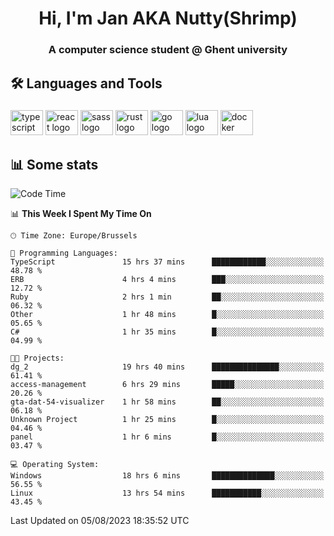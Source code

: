 <h1 align="center">Hi, I'm Jan AKA Nutty(Shrimp)</h1>
<h3 align="center">A computer science student @ Ghent university</h3>

<h2 align="left">🛠️ Languages and Tools</h2>

###

<div align="left">
  <img src="https://cdn.jsdelivr.net/gh/devicons/devicon/icons/typescript/typescript-original.svg" height="40" width="52" alt="typescript logo"  />
  <img src="https://cdn.jsdelivr.net/gh/devicons/devicon/icons/react/react-original.svg" height="40" width="52" alt="react logo"  />
  <img src="https://cdn.jsdelivr.net/gh/devicons/devicon/icons/sass/sass-original.svg" height="40" width="52" alt="sass logo"  />
  <img src="https://cdn.jsdelivr.net/gh/devicons/devicon/icons/rust/rust-plain.svg" height="40" width="52" alt="rust logo"  />
  <img src="https://cdn.jsdelivr.net/gh/devicons/devicon/icons/go/go-original.svg" height="40" width="52" alt="go logo"  />
  <img src="https://cdn.jsdelivr.net/gh/devicons/devicon/icons/lua/lua-original.svg" height="40" width="52" alt="lua logo"  />
  <img src="https://cdn.jsdelivr.net/gh/devicons/devicon/icons/docker/docker-original.svg" height="40" width="52" alt="docker logo"  />
</div>

<h2>📊 Some stats</h2>

<!--START_SECTION:waka-->
![Code Time](http://img.shields.io/badge/Code%20Time-3%2C477%20hrs%2030%20mins-blue)

📊 **This Week I Spent My Time On** 

```text
🕑︎ Time Zone: Europe/Brussels

💬 Programming Languages: 
TypeScript               15 hrs 37 mins      ████████████░░░░░░░░░░░░░   48.78 % 
ERB                      4 hrs 4 mins        ███░░░░░░░░░░░░░░░░░░░░░░   12.72 % 
Ruby                     2 hrs 1 min         ██░░░░░░░░░░░░░░░░░░░░░░░   06.32 % 
Other                    1 hr 48 mins        █░░░░░░░░░░░░░░░░░░░░░░░░   05.65 % 
C#                       1 hr 35 mins        █░░░░░░░░░░░░░░░░░░░░░░░░   04.99 % 

🐱‍💻 Projects: 
dg_2                     19 hrs 40 mins      ███████████████░░░░░░░░░░   61.41 % 
access-management        6 hrs 29 mins       █████░░░░░░░░░░░░░░░░░░░░   20.26 % 
gta-dat-54-visualizer    1 hr 58 mins        ██░░░░░░░░░░░░░░░░░░░░░░░   06.18 % 
Unknown Project          1 hr 25 mins        █░░░░░░░░░░░░░░░░░░░░░░░░   04.46 % 
panel                    1 hr 6 mins         █░░░░░░░░░░░░░░░░░░░░░░░░   03.47 % 

💻 Operating System: 
Windows                  18 hrs 6 mins       ██████████████░░░░░░░░░░░   56.55 % 
Linux                    13 hrs 54 mins      ███████████░░░░░░░░░░░░░░   43.45 % 
```


 Last Updated on 05/08/2023 18:35:52 UTC
<!--END_SECTION:waka-->
